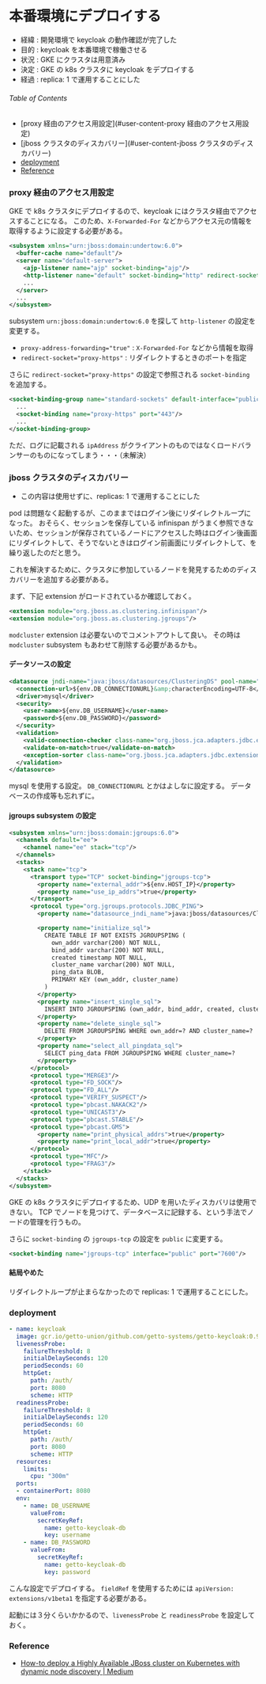# 本番環境にデプロイする

- 経緯 : 開発環境で keycloak の動作確認が完了した
- 目的 : keycloak を本番環境で稼働させる
- 状況 : GKE にクラスタは用意済み
- 決定 : GKE の k8s クラスタに keycloak をデプロイする
- 経過 : replica: 1 で運用することにした


###### Table of Contents

- [proxy 経由のアクセス用設定](#user-content-proxy 経由のアクセス用設定)
- [jboss クラスタのディスカバリー](#user-content-jboss クラスタのディスカバリー)
- [deployment](#user-content-deployment)
- [Reference](#user-content-Reference)


### proxy 経由のアクセス用設定

GKE で k8s クラスタにデプロイするので、keycloak にはクラスタ経由でアクセスすることになる。
このため、`X-Forwarded-For` などからアクセス元の情報を取得するように設定する必要がある。

```xml
<subsystem xmlns="urn:jboss:domain:undertow:6.0">
  <buffer-cache name="default"/>
  <server name="default-server">
    <ajp-listener name="ajp" socket-binding="ajp"/>
    <http-listener name="default" socket-binding="http" redirect-socket="https" proxy-address-forwarding="true" redirect-socket="proxy-https"/>
    ...
  </server>
  ...
</subsystem>
```

subsystem `urn:jboss:domain:undertow:6.0` を探して `http-listener` の設定を変更する。

- `proxy-address-forwarding="true"` : `X-Forwarded-For` などから情報を取得
- `redirect-socket="proxy-https"` : リダイレクトするときのポートを指定

さらに `redirect-socket="proxy-https"` の設定で参照される `socket-binding` を追加する。

```xml
<socket-binding-group name="standard-sockets" default-interface="public" port-offset="${jboss.socket.binding.port-offset:0}">
  ...
  <socket-binding name="proxy-https" port="443"/>
  ...
</socket-binding-group>
```

ただ、ログに記載される `ipAddress` がクライアントのものではなくロードバランサーのものになってしまう・・・（未解決）


### jboss クラスタのディスカバリー

- この内容は使用せずに、replicas: 1 で運用することにした

pod は問題なく起動するが、このままではログイン後にリダイレクトループになった。
おそらく、セッションを保存している infinispan がうまく参照できないため、セッションが保存されているノードにアクセスした時はログイン後画面にリダイレクトして、そうでないときはログイン前画面にリダイレクトして、を繰り返したのだと思う。

これを解決するために、クラスタに参加しているノードを発見するためのディスカバリーを追加する必要がある。

まず、下記 extension がロードされているか確認しておく。

```xml
<extension module="org.jboss.as.clustering.infinispan"/>
<extension module="org.jboss.as.clustering.jgroups"/>
```

`modcluster` extension は必要ないのでコメントアウトして良い。
その時は `modcluster` subsystem もあわせて削除する必要があるかも。


#### データソースの設定

```xml
<datasource jndi-name="java:jboss/datasources/ClusteringDS" pool-name="ClusteringDS" enabled="true" use-java-context="true" use-ccm="true">
  <connection-url>${env.DB_CONNECTIONURL}&amp;characterEncoding=UTF-8</connection-url>
  <driver>mysql</driver>
  <security>
    <user-name>${env.DB_USERNAME}</user-name>
    <password>${env.DB_PASSWORD}</password>
  </security>
  <validation>
    <valid-connection-checker class-name="org.jboss.jca.adapters.jdbc.extensions.mysql.MySQLValidConnectionChecker"/>
    <validate-on-match>true</validate-on-match>
    <exception-sorter class-name="org.jboss.jca.adapters.jdbc.extensions.mysql.MySQLExceptionSorter"/>
  </validation>
</datasource>
```

mysql を使用する設定。
`DB_CONNECTIONURL` とかはよしなに設定する。
データベースの作成等も忘れずに。


#### jgroups subsystem の設定

```xml
<subsystem xmlns="urn:jboss:domain:jgroups:6.0">
  <channels default="ee">
    <channel name="ee" stack="tcp"/>
  </channels>
  <stacks>
    <stack name="tcp">
      <transport type="TCP" socket-binding="jgroups-tcp">
        <property name="external_addr">${env.HOST_IP}</property>
        <property name="use_ip_addrs">true</property>
      </transport>
      <protocol type="org.jgroups.protocols.JDBC_PING">
        <property name="datasource_jndi_name">java:jboss/datasources/ClusteringDS</property>

        <property name="initialize_sql">
          CREATE TABLE IF NOT EXISTS JGROUPSPING (
            own_addr varchar(200) NOT NULL,
            bind_addr varchar(200) NOT NULL,
            created timestamp NOT NULL,
            cluster_name varchar(200) NOT NULL,
            ping_data BLOB,
            PRIMARY KEY (own_addr, cluster_name)
          )
        </property>
        <property name="insert_single_sql">
          INSERT INTO JGROUPSPING (own_addr, bind_addr, created, cluster_name, ping_data) values (?,'${env.HOST_IP}',NOW(), ?, ?)
        </property>
        <property name="delete_single_sql">
          DELETE FROM JGROUPSPING WHERE own_addr=? AND cluster_name=?
        </property>
        <property name="select_all_pingdata_sql">
          SELECT ping_data FROM JGROUPSPING WHERE cluster_name=?
        </property>
      </protocol>
      <protocol type="MERGE3"/>
      <protocol type="FD_SOCK"/>
      <protocol type="FD_ALL"/>
      <protocol type="VERIFY_SUSPECT"/>
      <protocol type="pbcast.NAKACK2"/>
      <protocol type="UNICAST3"/>
      <protocol type="pbcast.STABLE"/>
      <protocol type="pbcast.GMS">
        <property name="print_physical_addrs">true</property>
        <property name="print_local_addr">true</property>
      </protocol>
      <protocol type="MFC"/>
      <protocol type="FRAG3"/>
    </stack>
  </stacks>
</subsystem>
```

GKE の k8s クラスタにデプロイするため、UDP を用いたディスカバリは使用できない。
TCP でノードを見つけて、データベースに記録する、という手法でノードの管理を行うもの。

さらに `socket-binding` の `jgroups-tcp` の設定を `public` に変更する。

```xml
<socket-binding name="jgroups-tcp" interface="public" port="7600"/>
```

#### 結局やめた

リダイレクトループが止まらなかったので replicas: 1 で運用することにした。


### deployment

```yaml
- name: keycloak
  image: gcr.io/getto-union/github.com/getto-systems/getto-keycloak:0.9.3
  livenessProbe:
    failureThreshold: 8
    initialDelaySeconds: 120
    periodSeconds: 60
    httpGet:
      path: /auth/
      port: 8080
      scheme: HTTP
  readinessProbe:
    failureThreshold: 8
    initialDelaySeconds: 120
    periodSeconds: 60
    httpGet:
      path: /auth/
      port: 8080
      scheme: HTTP
  resources:
    limits:
      cpu: "300m"
  ports:
  - containerPort: 8080
  env:
    - name: DB_USERNAME
      valueFrom:
        secretKeyRef:
          name: getto-keycloak-db
          key: username
    - name: DB_PASSWORD
      valueFrom:
        secretKeyRef:
          name: getto-keycloak-db
          key: password
```

こんな設定でデプロイする。
`fieldRef` を使用するためには `apiVersion: extensions/v1beta1` を指定する必要がある。

起動には３分くらいかかるので、`livenessProbe` と `readinessProbe` を設定しておく。


### Reference

- [How-to deploy a Highly Available JBoss cluster on Kubernetes with dynamic node discovery | Medium](https://medium.com/@ltearno/how-to-deploy-a-highly-available-jboss-cluster-on-kubernetes-with-dynamic-node-discovery-part-1-23cc6cede88c)
